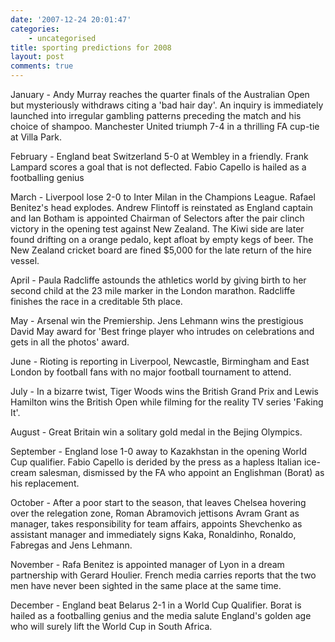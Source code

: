 ```yaml
---
date: '2007-12-24 20:01:47'
categories:
    - uncategorised
title: sporting predictions for 2008
layout: post
comments: true
---
```

January - Andy Murray reaches the quarter finals of the Australian Open
but mysteriously withdraws citing a 'bad hair day'. An inquiry is
immediately launched into irregular gambling patterns preceding the
match and his choice of shampoo. Manchester United triumph 7-4 in a
thrilling FA cup-tie at Villa Park.

February - England beat Switzerland 5-0 at Wembley in a friendly. Frank
Lampard scores a goal that is not deflected. Fabio Capello is hailed as
a footballing genius

March - Liverpool lose 2-0 to Inter Milan in the Champions League.
Rafael Benitez's head explodes. Andrew Flintoff is reinstated as England
captain and Ian Botham is appointed Chairman of Selectors after the pair
clinch victory in the opening test against New Zealand. The Kiwi side
are later found drifting on a orange pedalo, kept afloat by empty kegs
of beer. The New Zealand cricket board are fined $5,000 for the late
return of the hire vessel.

April - Paula Radcliffe astounds the athletics world by giving birth to
her second child at the 23 mile marker in the London marathon. Radcliffe
finishes the race in a creditable 5th place.

May - Arsenal win the Premiership. Jens Lehmann wins the prestigious
David May award for 'Best fringe player who intrudes on celebrations and
gets in all the photos' award.

June - Rioting is reporting in Liverpool, Newcastle, Birmingham and East
London by football fans with no major football tournament to attend.

July - In a bizarre twist, Tiger Woods wins the British Grand Prix and
Lewis Hamilton wins the British Open while filming for the reality TV
series 'Faking It'.

August - Great Britain win a solitary gold medal in the Bejing Olympics.

September - England lose 1-0 away to Kazakhstan in the opening World Cup
qualifier. Fabio Capello is derided by the press as a hapless Italian
ice-cream salesman, dismissed by the FA who appoint an Englishman
(Borat) as his replacement.

October - After a poor start to the season, that leaves Chelsea hovering
over the relegation zone, Roman Abramovich jettisons Avram Grant as
manager, takes responsibility for team affairs, appoints Shevchenko as
assistant manager and immediately signs Kaka, Ronaldinho, Ronaldo,
Fabregas and Jens Lehmann.

November - Rafa Benitez is appointed manager of Lyon in a dream
partnership with Gerard Houlier. French media carries reports that the
two men have never been sighted in the same place at the same time.

December - England beat Belarus 2-1 in a World Cup Qualifier. Borat is
hailed as a footballing genius and the media salute England's golden age
who will surely lift the World Cup in South Africa.
